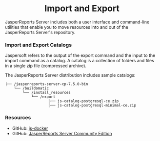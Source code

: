 <h1 align="center">Import and Export</h1>

JasperReports Server includes both a user interface and command-line utilities that enable you to move resources into 
and out of the JasperReports Server's repository.

###  Import and Export Catalogs
Jaspersoft refers to the output of the export command and the input to the import command as a catalog. A catalog is 
a collection of folders and files in a single zip file (compressed archive).

The JasperReports Server distribution includes sample catalogs: 

```
├── /jasperreports-server-cp-7.5.0-bin
    └── /buildomatic
        └── /install_resources
            └── /export
                    ├── js-catalog-postgresql-ce.zip
                    ├── js-catalog-postgresql-minimal-ce.zip

```

### Resources

* GitHub: [js-docker](https://github.com/TIBCOSoftware/js-docker)
* GitHub: [JasperReports Server Community Edition](https://github.com/TIBCOSoftware/jasperreports)
